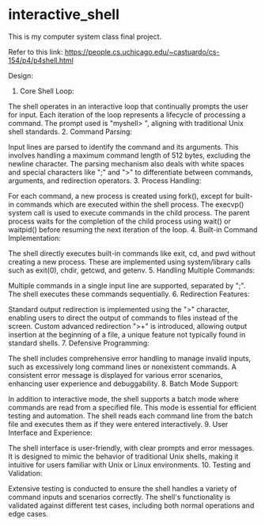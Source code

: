 # interactive_shell

This is my computer system class final project. 

Refer to this link: https://people.cs.uchicago.edu/~castuardo/cs-154/p4/p4shell.html

Design:

1. Core Shell Loop:

The shell operates in an interactive loop that continually prompts the user for input. Each iteration of the loop represents a lifecycle of processing a command.
The prompt used is "myshell> ", aligning with traditional Unix shell standards.
2. Command Parsing:

Input lines are parsed to identify the command and its arguments. This involves handling a maximum command length of 512 bytes, excluding the newline character.
The parsing mechanism also deals with white spaces and special characters like ";" and ">" to differentiate between commands, arguments, and redirection operators.
3. Process Handling:

For each command, a new process is created using fork(), except for built-in commands which are executed within the shell process.
The execvp() system call is used to execute commands in the child process.
The parent process waits for the completion of the child process using wait() or waitpid() before resuming the next iteration of the loop.
4. Built-in Command Implementation:

The shell directly executes built-in commands like exit, cd, and pwd without creating a new process.
These are implemented using system/library calls such as exit(0), chdir, getcwd, and getenv.
5. Handling Multiple Commands:

Multiple commands in a single input line are supported, separated by ";". The shell executes these commands sequentially.
6. Redirection Features:

Standard output redirection is implemented using the ">" character, enabling users to direct the output of commands to files instead of the screen.
Custom advanced redirection ">+" is introduced, allowing output insertion at the beginning of a file, a unique feature not typically found in standard shells.
7. Defensive Programming:

The shell includes comprehensive error handling to manage invalid inputs, such as excessively long command lines or nonexistent commands.
A consistent error message is displayed for various error scenarios, enhancing user experience and debuggability.
8. Batch Mode Support:

In addition to interactive mode, the shell supports a batch mode where commands are read from a specified file. This mode is essential for efficient testing and automation.
The shell reads each command line from the batch file and executes them as if they were entered interactively.
9. User Interface and Experience:

The shell interface is user-friendly, with clear prompts and error messages.
It is designed to mimic the behavior of traditional Unix shells, making it intuitive for users familiar with Unix or Linux environments.
10. Testing and Validation:

Extensive testing is conducted to ensure the shell handles a variety of command inputs and scenarios correctly.
The shell's functionality is validated against different test cases, including both normal operations and edge cases.
